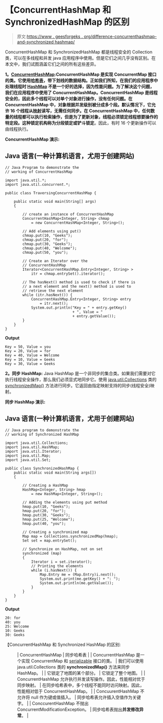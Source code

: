 # 【ConcurrentHashMap 和 SynchronizedHashMap 的区别

> 原文:[https://www . geesforgeks . org/difference-concurrenthashmap-and-synchronized hashmap/](https://www.geeksforgeeks.org/difference-between-concurrenthashmap-and-synchronizedhashmap/)

ConcurrentHashMap 和 SynchronizedHashMap 都是线程安全的 Collection 类，可以在多线程和并发 java 应用程序中使用。但是它们之间几乎没有区别。在本文中，我们试图涵盖它们之间的所有这些差异。

**1。**[**ConcurrentHashMap**](https://www.geeksforgeeks.org/concurrenthashmap-in-java/)**:**ConcurrentHashMap 是实现 ConcurrentMap 接口的类。它使用[哈希表](https://www.geeksforgeeks.org/hashtable-in-java/)，带下划线的数据结构。正如我们所知，在我们的应用程序中处理线程时 [HashMap](https://www.geeksforgeeks.org/java-util-hashmap-in-java-with-examples/) 不是一个好的选择，因为性能问题。为了解决这个问题，我们在应用程序中使用了 ConcurrentHashMap。ConcurrentHashMap 是线程安全的，因此多个线程可以对单个对象进行操作，没有任何问题。在 ConcurrentHashMap 中，对象根据并发级别被分成多个段。默认情况下，它允许 16 个线程从[映射](https://www.geeksforgeeks.org/map-interface-java-examples/)读写，无需任何同步。在 ConcurrentHashMap 中，任何数量的线程都可以执行检索操作，但是为了更新对象，线程必须锁定线程想要操作的特定段。这种锁定机构称为**分段锁定或铲斗锁定**。因此，有时 16 个更新操作可以由线程执行。

**ConcurrentHashMap 演示:**

## Java 语言(一种计算机语言，尤用于创建网站)

```
// Java Program to demonstrate the
// working of ConcurrentHashMap

import java.util.*;
import java.util.concurrent.*;

public class TraversingConcurrentHashMap {

    public static void main(String[] args)
    {

        // create an instance of ConcurrentHashMap
        ConcurrentHashMap<Integer, String> chmap
            = new ConcurrentHashMap<Integer, String>();

        // Add elements using put()
        chmap.put(10, "Geeks");
        chmap.put(20, "for");
        chmap.put(30, "Geeks");
        chmap.put(40, "Welcome");
        chmap.put(50, "you");

        // Create an Iterator over the
        // ConcurrentHashMap
        Iterator<ConcurrentHashMap.Entry<Integer, String> >
            itr = chmap.entrySet().iterator();

        // The hasNext() method is used to check if there is
        // a next element and the next() method is used to
        // retrieve the next element
        while (itr.hasNext()) {
            ConcurrentHashMap.Entry<Integer, String> entry
                = itr.next();
            System.out.println("Key = " + entry.getKey()
                               + ", Value = "
                               + entry.getValue());
        }
    }
}
```

**Output**

```
Key = 50, Value = you
Key = 20, Value = for
Key = 40, Value = Welcome
Key = 10, Value = Geeks
Key = 30, Value = Geeks
```

**2。同步 HashMap:** Java HashMap 是一个非同步的集合类。如果我们需要对它执行线程安全操作，那么我们必须显式地同步它。使用 [java.util.Collections](https://www.geeksforgeeks.org/collections-class-in-java/) 类的 [synchronizedMap()](https://www.geeksforgeeks.org/collections-synchronizedmap-method-in-java-with-examples/) 方法进行同步。它返回由指定映射支持的同步(线程安全)映射。

**同步 HashMap 演示:**

## Java 语言(一种计算机语言，尤用于创建网站)

```
// Java program to demonstrate the
// working of Synchronized HashMap

import java.util.Collections;
import java.util.HashMap;
import java.util.Iterator;
import java.util.Map;
import java.util.Set;

public class SynchronizedHashMap {
    public static void main(String args[])
    {

        // Creating a HashMap
        HashMap<Integer, String> hmap
            = new HashMap<Integer, String>();

        // Adding the elements using put method
        hmap.put(10, "Geeks");
        hmap.put(20, "for");
        hmap.put(30, "Geeks");
        hmap.put(25, "Welcome");
        hmap.put(40, "you");

        // Creating a synchronized map
        Map map = Collections.synchronizedMap(hmap);
        Set set = map.entrySet();

        // Synchronize on HashMap, not on set
        synchronized (map)
        {
            Iterator i = set.iterator();
            // Printing the elements
            while (i.hasNext()) {
                Map.Entry me = (Map.Entry)i.next();
                System.out.print(me.getKey() + ": ");
                System.out.println(me.getValue());
            }
        }
    }
}
```

**Output**

```
20: for
40: you
25: Welcome
10: Geeks
30: Geeks
```

【ConcurrentHashMap 和 Synchronized HashMap 的区别:

<figure class="table">

| ConcurrentHashMap | 同步哈希表 |
| ConcurrentHashMap 是一个实现 ConcurrentMap 和 [serializable](https://www.geeksforgeeks.org/serializable-interface-in-java/) 接口的类。 | 我们可以使用 java.util.Collections 类的 **synchronizedMap()** 方法来同步 HashMap。 |
| 它锁定了地图的某个部分。 | 它锁定了整个地图。 |
| ConcurrentHashMap 允许执行并发读写操作。因此，性能相对优于同步映射。 | 在同步哈希表中，多个线程不能同时访问映射。因此，性能相对低于 ConcurrentHashMap。 |
| ConcuurentHashMap 不允许将 null 作为键或值插入。 | 同步哈希表允许插入空值作为关键字。 |
| ConccurentHashMap 不抛出 ConcurrentModificationException。 | 同步哈希表抛出**并发修改异常**。 |

</figure>